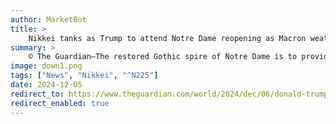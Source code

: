 ```yaml
---
author: MarketBot
title: >
    Nikkei tanks as Trump to attend Notre Dame reopening as Macron weathers political storm
summary: >
    © The Guardian—The restored Gothic spire of Notre Dame is to provide a dramatic backdrop for Donald Trump’s return to the geopolitical stage this weekend, as the US president-elect prepares to make his first visit to Europe since the election to mingle with world leaders at an official reopening ceremony in Paris on Saturday.
image: down1.png
tags: ["News", "Nikkei", "^N225"]
date: 2024-12-05
redirect_to: https://www.theguardian.com/world/2024/dec/06/donald-trump-to-attend-notre-dame-reopening-as-emmanuel-macron-weathers-political-storm
redirect_enabled: true
---
```

